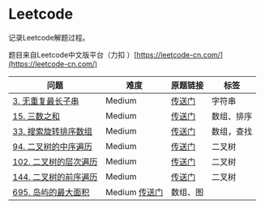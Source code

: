 # Leetcode
记录Leetcode解题过程。

题目来自Leetcode中文版平台（力扣 ）[https://leetcode-cn.com/](https://leetcode-cn.com/)

| 问题 | 难度 | 原题链接 | 标签 |
| --- | --- | --- | --- |
| [3. 无重复最长子串](https://github.com/xwchris/Leetcode/tree/master/3.%20%E6%97%A0%E9%87%8D%E5%A4%8D%E6%9C%80%E9%95%BF%E5%AD%90%E4%B8%B2) | Medium | [传送门](https://leetcode-cn.com/problems/longest-substring-without-repeating-characters/submissions/) | 字符串 |
| [15. 三数之和](https://github.com/xwchris/Leetcode/tree/master/15.%20%E4%B8%89%E6%95%B0%E4%B9%8B%E5%92%8C) | Medium | [传送门](https://leetcode-cn.com/problems/3sum/) | 数组、排序 |
| [33. 搜索旋转排序数组](https://github.com/xwchris/Leetcode/tree/master/33.%20%E6%90%9C%E7%B4%A2%E6%97%8B%E8%BD%AC%E6%8E%92%E5%BA%8F%E6%95%B0%E7%BB%84) | Medium | [传送门](https://leetcode-cn.com/problems/search-in-rotated-sorted-array/submissions/) | 数组，查找 |
| [94. 二叉树的中序遍历](https://github.com/xwchris/Leetcode/tree/master/94.%20%E4%BA%8C%E5%8F%89%E6%A0%91%E7%9A%84%E4%B8%AD%E5%BA%8F%E9%81%8D%E5%8E%86) | Medium | [传送门](https://leetcode-cn.com/problems/binary-tree-inorder-traversal/) | 二叉树 |
| [102. 二叉树的层次遍历](https://github.com/xwchris/Leetcode/tree/master/102.%20%E4%BA%8C%E5%8F%89%E6%A0%91%E7%9A%84%E5%B1%82%E6%AC%A1%E9%81%8D%E5%8E%86) | Medium | [传送门](https://leetcode-cn.com/problems/binary-tree-level-order-traversal/) | 二叉树 |
| [144. 二叉树的前序遍历](https://github.com/xwchris/Leetcode/tree/master/144.%20%E4%BA%8C%E5%8F%89%E6%A0%91%E7%9A%84%E5%89%8D%E5%BA%8F%E9%81%8D%E5%8E%86) | Medium | [传送门](https://leetcode-cn.com/problems/binary-tree-preorder-traversal/) | 二叉树 |
| [695. 岛屿的最大面积](https://github.com/xwchris/Leetcode/tree/master/695.%20%E5%B2%9B%E5%B1%BF%E7%9A%84%E6%9C%80%E5%A4%A7%E9%9D%A2%E7%A7%AF) | Medium [传送门](https://leetcode-cn.com/problems/max-area-of-island/) | 数组、图 |
